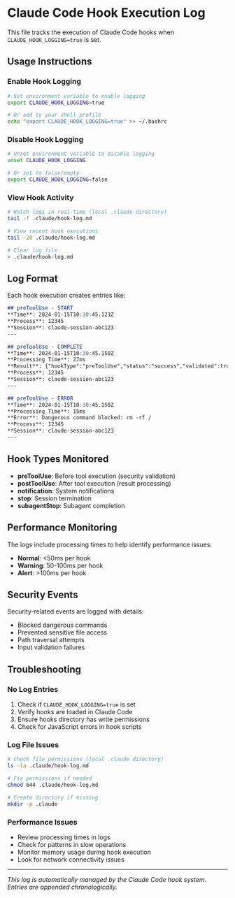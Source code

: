 # Claude Code Hook Execution Log

This file tracks the execution of Claude Code hooks when `CLAUDE_HOOK_LOGGING=true` is set.

## Usage Instructions

### Enable Hook Logging
```bash
# Set environment variable to enable logging
export CLAUDE_HOOK_LOGGING=true

# Or add to your shell profile
echo "export CLAUDE_HOOK_LOGGING=true" >> ~/.bashrc
```

### Disable Hook Logging
```bash
# Unset environment variable to disable logging
unset CLAUDE_HOOK_LOGGING

# Or set to false/empty
export CLAUDE_HOOK_LOGGING=false
```

### View Hook Activity
```bash
# Watch logs in real-time (local .claude directory)
tail -f .claude/hook-log.md

# View recent hook executions
tail -20 .claude/hook-log.md

# Clear log file
> .claude/hook-log.md
```

## Log Format

Each hook execution creates entries like:

```markdown
## preToolUse - START
**Time**: 2024-01-15T10:30:45.123Z
**Process**: 12345
**Session**: claude-session-abc123
---

## preToolUse - COMPLETE
**Time**: 2024-01-15T10:30:45.150Z
**Processing Time**: 27ms
**Result**: {"hookType":"preToolUse","status":"success","validated":true}
**Process**: 12345
**Session**: claude-session-abc123
---

## preToolUse - ERROR
**Time**: 2024-01-15T10:30:45.150Z
**Processing Time**: 15ms
**Error**: Dangerous command blocked: rm -rf /
**Process**: 12345
**Session**: claude-session-abc123
---
```

## Hook Types Monitored

- **preToolUse**: Before tool execution (security validation)
- **postToolUse**: After tool execution (result processing)
- **notification**: System notifications
- **stop**: Session termination
- **subagentStop**: Subagent completion

## Performance Monitoring

The logs include processing times to help identify performance issues:
- **Normal**: <50ms per hook
- **Warning**: 50-100ms per hook
- **Alert**: >100ms per hook

## Security Events

Security-related events are logged with details:
- Blocked dangerous commands
- Prevented sensitive file access
- Path traversal attempts
- Input validation failures

## Troubleshooting

### No Log Entries
1. Check if `CLAUDE_HOOK_LOGGING=true` is set
2. Verify hooks are loaded in Claude Code
3. Ensure hooks directory has write permissions
4. Check for JavaScript errors in hook scripts

### Log File Issues
```bash
# Check file permissions (local .claude directory)
ls -la .claude/hook-log.md

# Fix permissions if needed
chmod 644 .claude/hook-log.md

# Create directory if missing
mkdir -p .claude
```

### Performance Issues
- Review processing times in logs
- Check for patterns in slow operations
- Monitor memory usage during hook execution
- Look for network connectivity issues

---

*This log is automatically managed by the Claude Code hook system. Entries are appended chronologically.*